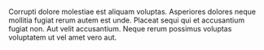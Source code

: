 Corrupti dolore molestiae est aliquam voluptas.
Asperiores dolores neque mollitia fugiat rerum autem est unde.
Placeat sequi qui et accusantium fugiat non.
Aut velit accusantium.
Neque rerum possimus voluptas voluptatem ut vel amet vero aut.
